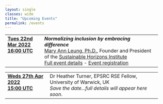 ```yaml
---
layout: single
classes: wide
title: "Upcoming Events"
permalink: /events
---
```


<div class="notice notice--primary" style="font-size: 0.9em !important;">
    <table>
        <tr>
            <td style="vertical-align: top;">
                <strong><a href="https://www.timeanddate.com/worldclock/converter.html?iso=20220322T160000&p1=224&p2=64&p3=179&p4=1440&p5=136&p6=37&p7=101&p8=170&p9=776&p10=438&p11=236&p12=240" target="_blank" rel="noopener noreferrer">Tues 22nd Mar 2022<br/>16:00 UTC</a></strong>
            </td>
            <td>
                <strong><em>Normalizing inclusion by embracing difference</em></strong><br/>
                <a href="https://shinstitute.org/mary-ann-leung-founder-and-president-2/" 
                target="_blank" rel="noopener noreferrer">Mary Ann Leung, Ph.D.</a>, Founder
                and President of the <a href="https://shinstitute.org/" target="_blank"
                rel="noopener noreferrer"> Sustainable Horizons Institute</a>
                <br/>
                <a href="/events/2022-03-22/" target="_blank" rel="noopener noreferrer">
                Full event details</a> - <a href="https://us06web.zoom.us/meeting/register/tZwvd-CprD4jH9Kt5smG4nGbp-YHoahn44Hm" target="_blank" rel="noopener noreferrer">
                Event registration</a>
            </td>
        </tr>
    </table>
</div>

<div class="notice" style="font-size: 0.9em !important;">
    <table>
        <tr>
            <td style="vertical-align: top;">
                <strong><a href="https://www.timeanddate.com/worldclock/converter.html?iso=20220427T150000&p1=224&p2=64&p3=179&p4=1440&p5=136&p6=37&p7=101&p8=170&p9=776&p10=438&p11=236&p12=240" target="_blank" rel="noopener noreferrer">Weds 27th Apr 2022<br/>15:00 UTC</a></strong>
            </td>
            <td>
                Dr Heather Turner, EPSRC RSE Fellow, University of Warwick, UK<br/>
                <em>Save the date...full details will appear here soon</em>.
            </td>
        </tr>
    </table>
</div>

